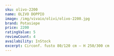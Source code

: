 ```yaml
---
sku: olivo-2200
name: OLIVO DOPPIO
image: /img/vivaio/olivi/olivo-2200.jpg
brand: Potasiepe
price: 2200
ratingValue: 5
reviewCount: 4
availability: InStock
excerpt: Circonf. fusto 80/120 cm – H 250/300 cm
---
```

